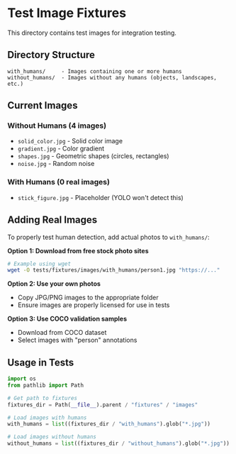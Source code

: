# Test Image Fixtures

This directory contains test images for integration testing.

## Directory Structure

```
with_humans/     - Images containing one or more humans
without_humans/  - Images without any humans (objects, landscapes, etc.)
```

## Current Images

### Without Humans (4 images)
- `solid_color.jpg` - Solid color image
- `gradient.jpg` - Color gradient
- `shapes.jpg` - Geometric shapes (circles, rectangles)
- `noise.jpg` - Random noise

### With Humans (0 real images)
- `stick_figure.jpg` - Placeholder (YOLO won't detect this)

## Adding Real Images

To properly test human detection, add actual photos to `with_humans/`:

**Option 1: Download from free stock photo sites**
```bash
# Example using wget
wget -O tests/fixtures/images/with_humans/person1.jpg "https://..."
```

**Option 2: Use your own photos**
- Copy JPG/PNG images to the appropriate folder
- Ensure images are properly licensed for use in tests

**Option 3: Use COCO validation samples**
- Download from COCO dataset
- Select images with "person" annotations

## Usage in Tests

```python
import os
from pathlib import Path

# Get path to fixtures
fixtures_dir = Path(__file__).parent / "fixtures" / "images"

# Load images with humans
with_humans = list((fixtures_dir / "with_humans").glob("*.jpg"))

# Load images without humans  
without_humans = list((fixtures_dir / "without_humans").glob("*.jpg"))
```
